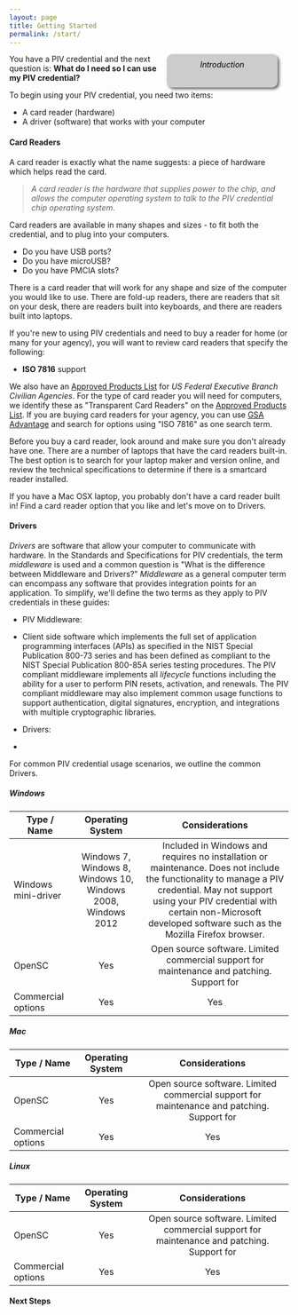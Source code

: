 ```yaml
---
layout: page
title: Getting Started
permalink: /start/
---
```

<div style="float:right; padding:10px; margin-right:20px; border-radius:10px; width:180px; height:40px; box-shadow:3px 3px 5px 0px; text-align:center; background-color:#CCC; color:#666666">
<div style="color:#000000">
<em>Introduction</em>
</div>
</div>

You have a PIV credential and the next question is: **What do I need so I can use my PIV credential?**

To begin using your PIV credential, you need two items:  

*  A card reader (hardware)  
*  A driver (software) that works with your computer

#### Card Readers
A card reader is exactly what the name suggests: a piece of hardware which helps read the card.   

> *A card reader is the hardware that supplies power to the chip, and allows the computer operating system to talk to the PIV credential chip operating system.*

Card readers are available in many shapes and sizes - to fit both the credential, and to plug into your computers.

  * Do you have USB ports?
  * Do you have microUSB?
  * Do you have PMCIA slots?

There is a card reader that will work for any shape and size of the computer you would like to use.  There are fold-up readers, there are readers that sit on your desk, there are readers built into keyboards, and there are readers built into laptops.  

If you're new to using PIV credentials and need to buy a reader for home (or many for your agency), you will want to review card readers that specify the following:

* **ISO 7816** support

We also have an [Approved Products List](https://www.idmanagement.gov/IDM/IDMFicamProductSearchPage) for _US Federal Executive Branch Civilian Agencies_.  For the type of card reader you will need for computers, we identify these as "Transparent Card Readers" on the [Approved Products List](https://www.idmanagement.gov/IDM/IDMFicamProductSearchPage).  If you are buying card readers for your agency, you can use [GSA Advantage](https://www.gsaadvantage.gov/) and search for options using "ISO 7816" as one search term.

Before you buy a card reader, look around and make sure you don't already have one.  There are a number of laptops that have the card readers built-in.  The best option is to search for your laptop maker and version online, and review the technical specifications to determine if there is a smartcard reader installed.

If you have a Mac OSX laptop, you probably don't have a card reader built in! Find a card reader option that you like and let's move on to Drivers.

#### Drivers
_Drivers_ are software that allow your computer to communicate with hardware.  In the Standards and Specifications for PIV credentials, the term _middleware_ is used and a common question is "What is the difference between Middleware and Drivers?" _Middleware_ as a general computer term can encompass any software that provides integration points for an application.  To simplify, we'll define the two terms as they apply to PIV credentials in these guides:

*  PIV Middleware:   
  *  Client side software which implements the full set of application programming interfaces (APIs) as specified in the NIST Special Publication 800-73 series and has been defined as compliant to the NIST Special Publication 800-85A series testing procedures.  The PIV compliant middleware implements all _lifecycle_ functions including the ability for a user to perform PIN resets, activation, and renewals. The PIV compliant middleware may also implement common usage functions to support authentication, digital signatures, encryption, and integrations with multiple cryptographic libraries.   

*  Drivers:  
  *  

For common PIV credential usage scenarios, we outline the common Drivers.  

##### Windows  

| Type / Name               | Operating System | Considerations |
| -------------             |:----:|:----:|
| Windows mini-driver       | Windows 7, Windows 8, Windows 10, Windows 2008, Windows 2012  | Included in Windows and requires no installation or maintenance.  Does not include the functionality to manage a PIV credential.  May not support using your PIV credential with certain non-Microsoft developed software such as the Mozilla Firefox browser.   |
| OpenSC       | Yes  | Open source software.  Limited commercial support for maintenance and patching.  Support for     |
| Commercial options   | Yes  | Yes  |  


##### Mac

| Type / Name               | Operating System | Considerations |
| -------------             |:----:|:----:|
| OpenSC       | Yes  | Open source software.  Limited commercial support for maintenance and patching.  Support for     |
| Commercial options   | Yes  | Yes  |


##### Linux

| Type / Name               | Operating System | Considerations |
| -------------             |:----:|:----:|
| OpenSC       | Yes  | Open source software.  Limited commercial support for maintenance and patching.  Support for     |
| Commercial options   | Yes  | Yes  |


#### Next Steps
